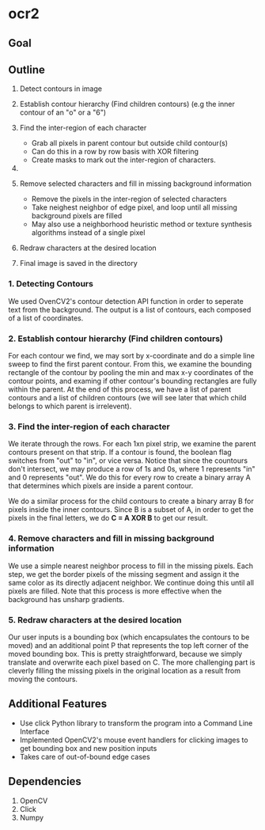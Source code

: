 # ocr2

## Goal

## Outline

1. Detect contours in image
2. Establish contour hierarchy (Find children contours) (e.g the inner contour of an "o" or a "6")
3. Find the inter-region of each character
   * Grab all pixels in parent contour but outside child contour(s)
   * Can do this in a row by row basis with XOR filtering
   * Create masks to mark out the inter-region of characters.
4.    
   
4. Remove selected characters and fill in missing background information
   * Remove the pixels in the inter-region of selected characters
   * Take neighest neighbor of edge pixel, and loop until all missing background pixels are filled
   * May also use a neighborhood heuristic method or texture synthesis algorithms instead of a single pixel
5. Redraw characters at the desired location
6. Final image is saved in the directory

### 1. Detecting Contours
We used OvenCV2's contour detection API function in order to seperate text from the background. The output is a list of contours, each composed of a list of coordinates.

### 2. Establish contour hierarchy (Find children contours)
For each contour we find, we may sort by x-coordinate and do a simple line sweep to find the first parent contour. From this, we examine the bounding rectangle of the contour by pooling the min and max x-y coordinates of the contour points, and examing if other contour's bounding rectangles are fully within the parent. At the end of this process, we have a list of parent contours and a list of children contours (we will see later that which child belongs to which parent is irrelevent).

### 3. Find the inter-region of each character
We iterate through the rows. For each 1xn pixel strip, we examine the parent contours present on that strip. If a contour is found, the boolean flag switches from "out" to "in", or vice versa. Notice that since the countours don't intersect, we may produce a row of 1s and 0s, where 1 represents "in" and 0 represents "out". We do this for every row to create a binary array A that determines which pixels are inside a parent contour.

We do a similar process for the child contours to create a binary array B for pixels inside the inner contours. Since B is a subset of A, in order to get the pixels in the final letters, we do **C = A XOR B** to get our result.

### 4. Remove characters and fill in missing background information
We use a simple nearest neighbor process to fill in the missing pixels. Each step, we get the border pixels of the missing segment and assign it the same color as its directly adjacent neighbor. We continue doing this until all pixels are filled. Note that this process is more effective when the background has unsharp gradients.

### 5. Redraw characters at the desired location
Our user inputs is a bounding box (which encapsulates the contours to be moved) and an additional point P that represents the top left corner of the moved bounding box. This is pretty straightforward, because we simply translate and overwrite each pixel based on C. The more challenging part is cleverly filling the missing pixels in the original location as a result from moving the contours.
  
## Additional Features

* Use click Python library to transform the program into a Command Line Interface
* Implemented OpenCV2's mouse event handlers for clicking images to get bounding box and new position inputs
* Takes care of out-of-bound edge cases

## Dependencies

1. OpenCV
2. Click
3. Numpy

